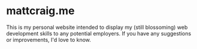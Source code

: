 # mattcraig.me

This is my personal website intended to display my (still blossoming) web development skills to any potential employers. If you have any suggestions or improvements, I'd love to know.
